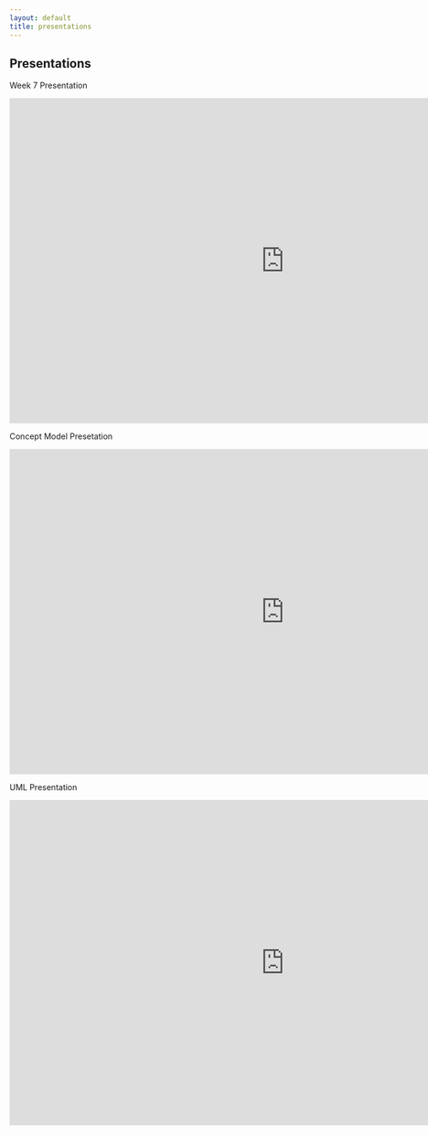 ```yaml
---
layout: default
title: presentations
---
```


## Presentations

Week 7 Presentation

<iframe src="https://docs.google.com/presentation/d/e/2PACX-1vRPs9Eu8ky1ePU_CXwt59sqJY7-9MTsDb3G1582vHEvYEwW44JuP3Wof_OMjge3Ncw5Vy-4q7oCh_fw/embed?start=false&loop=false&delayms=3000" frameborder="0" width="960" height="569" allowfullscreen="true" mozallowfullscreen="true" webkitallowfullscreen="true"></iframe>

Concept Model Presetation

<iframe src="https://docs.google.com/presentation/d/e/2PACX-1vTqio-66KONRJ_BWZu6vUn5lCf1GUriE60K6ocUG6bFFP0Gtfw5V4W5E_EMTM62cNOV4E0E9rJtK6mW/embed?start=false&loop=false&delayms=3000" frameborder="0" width="960" height="569" allowfullscreen="true" mozallowfullscreen="true" webkitallowfullscreen="true"></iframe>

UML Presentation
<iframe src="https://docs.google.com/presentation/d/1PdVHpWYeJXoZXjJ3ZUSju2A9kwKt1YHkcIZc0dd3oH0/embed?start=false&loop=false&delayms=3000" frameborder="0" width="960" height="569" allowfullscreen="true" mozallowfullscreen="true" webkitallowfullscreen="true"></iframe>